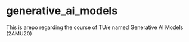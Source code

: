 # generative_ai_models
This is arepo regarding the course of TU/e named Generative AI Models (2AMU20)
